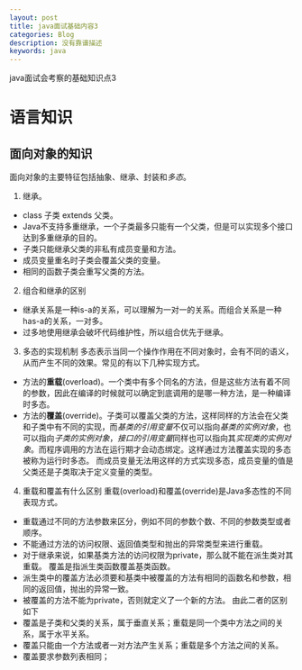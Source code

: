 ```yaml
---
layout: post
title: java面试基础内容3
categories: Blog
description: 没有靠谱描述
keywords: java
---
```

java面试会考察的基础知识点3

# 语言知识
## 面向对象的知识
面向对象的主要特征包括抽象、继承、封装和*多态*。
1. 继承。
* class 子类 extends 父类。
* Java不支持多重继承，一个子类最多只能有一个父类，但是可以实现多个接口达到多重继承的目的。
* 子类只能继承父类的非私有成员变量和方法。
* 成员变量重名时子类会覆盖父类的变量。
* 相同的函数子类会重写父类的方法。
2. 组合和继承的区别
* 继承关系是一种is-a的关系，可以理解为一对一的关系。而组合关系是一种has-a的关系，一对多。
* 过多地使用继承会破坏代码维护性，所以组合优先于继承。
3. 多态的实现机制
多态表示当同一个操作作用在不同对象时，会有不同的语义，从而产生不同的效果。常见的有以下几种实现方式。
* 方法的**重载**(overload)。一个类中有多个同名的方法，但是这些方法有着不同的参数，因此在编译的时候就可以确定到底调用的是哪一种方法，是一种编译时多态。
* 方法的**覆盖**(override)。子类可以覆盖父类的方法，这样同样的方法会在父类和子类中有不同的实现，而*基类的引用变量*不仅可以指向*基类的实例对象*，也可以指向*子类的实例对象*，*接口的引用变量*同样也可以指向其*实现类的实例对象*。而程序调用的方法在运行期才会动态绑定。这样通过方法覆盖实现的多态被称为运行时多态。
而成员变量无法用这样的方式实现多态，成员变量的值是父类还是子类取决于定义变量的类型。
4. 重载和覆盖有什么区别
重载(overload)和覆盖(override)是Java多态性的不同表现方式。
* 重载通过不同的方法参数来区分，例如不同的参数个数、不同的参数类型或者顺序。
* 不能通过方法的访问权限、返回值类型和抛出的异常类型来进行重载。
* 对于继承来说，如果基类方法的访问权限为private，那么就不能在派生类对其重载。
覆盖是指派生类函数覆盖基类函数。
* 派生类中的覆盖方法必须要和基类中被覆盖的方法有相同的函数名和参数，相同的返回值，抛出的异常一致。
* 被覆盖的方法不能为private，否则就定义了一个新的方法。
由此二者的区别如下
* 覆盖是子类和父类的关系，属于垂直关系；重载是同一个类中方法之间的关系，属于水平关系。
* 覆盖只能由一个方法或者一对方法产生关系；重载是多个方法之间的关系。
* 覆盖要求参数列表相同；